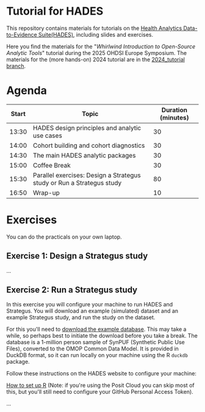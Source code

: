 # Tutorial for HADES

This repository contains materials for tutorials on the [Health Analytics Data-to-Evidence Suite(HADES)](https://ohdsi.github.io/Hades/), including slides and exercises.

Here you find the materials for the "*Whirlwind Introduction to Open-Source Analytic Tools*" tutorial during the 2025 OHDSI Europe Symposium.
The materials for the (more hands-on) 2024 tutorial are in the [2024_tutorial branch](https://github.com/OHDSI/Tutorial-Hades/tree/2024_tutorial).


# Agenda

| Start | Topic                                                                        | Duration (minutes) |
|-------|------------------------------------------------------------------------------|--------------------|
| 13:30 | HADES design principles and analytic use cases                               | 30                 |
| 14:00 | Cohort building and cohort diagnostics                                       | 30                 |
| 14:30 | The main HADES analytic packages                                             | 30                 |
| 15:00 | Coffee Break                                                                 | 30                 |
| 15:30 | Parallel exercises: Design a Strategus study or Run a Strategus study        | 80                 |
| 16:50 | Wrap-up                                                                      | 10                 |


# Exercises

You can do the practicals on your own laptop.

## Exercise 1: Design a Strategus study

...


## Exercise 2: Run a Strategus study

In this exercise you will configure your machine to run HADES and Strategus. 
You will download an example (simulated) dataset and an example Strategus study, and run the study on the dataset.

For this you'll need to [download the example database](https://drive.google.com/file/d/1l5wq57fAslnoFR2umFQvVZbDiq5IK0UF/view?usp=sharing). 
This may take a while, so perhaps best to initiate the download before you take a break.
The database is a 1-million person sample of SynPUF (Synthetic Public Use Files), converted to the OMOP Common Data Model.
It is provided in DuckDB format, so it can run locally on your machine using the R `duckdb` package.

Follow these instructions on the HADES website to configure your machine:

[How to set up R](https://ohdsi.github.io/Hades/rSetup.html) (Note: if you're using the Posit Cloud you can skip most of this, but you'll still need to configure your GitHub Personal Access Token).

...
